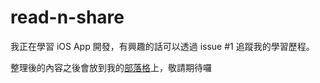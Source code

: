 # read-n-share

我正在學習 iOS App 開發，有興趣的話可以透過 issue #1 追蹤我的學習歷程。

整理後的內容之後會放到我的[部落格](https://yukaii.tw)上，敬請期待囉
